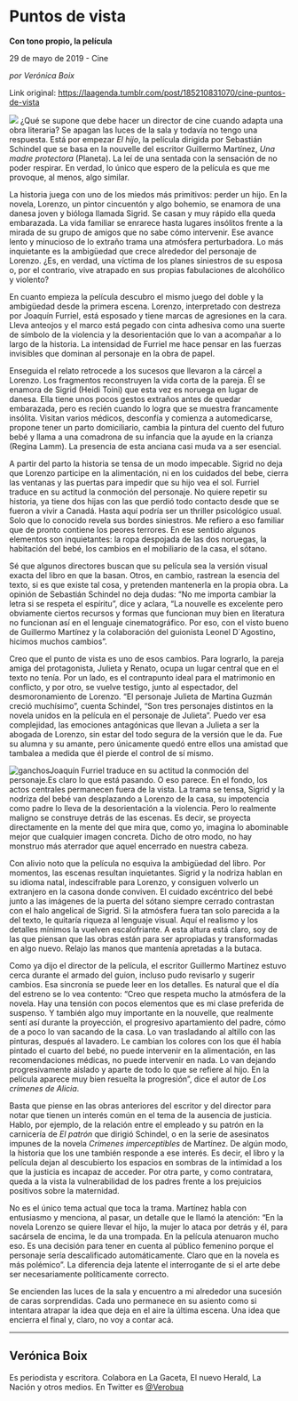 # Puntos de vista

**Con tono propio, la película**

29 de mayo de 2019 - Cine

_por Verónica Boix_

Link original: https://laagenda.tumblr.com/post/185210831070/cine-puntos-de-vista

![](https://64.media.tumblr.com/dfc64aaf16b731615dd5672549410fc6/90091eea424fd741-73/s500x750/fcfc356523e49ecb83c3503efd0eae9f96798c67.jpg)
¿Qué se supone que debe hacer un director de cine cuando adapta una obra literaria? Se apagan las luces de la sala y todavía no tengo una respuesta. Está por empezar *El hijo*, la película dirigida por Sebastián Schindel que se basa en la nouvelle del escritor Guillermo Martínez, *Una madre protectora* (Planeta). La leí de una sentada con la sensación de no poder respirar. En verdad, lo único que espero de la película es que me provoque, al menos, algo similar.

La historia juega con uno de los miedos más primitivos: perder un hijo. En la novela, Lorenzo, un pintor cincuentón y algo bohemio, se enamora de una danesa joven y bióloga llamada Sigrid. Se casan y muy rápido ella queda embarazada. La vida familiar se enrarece hasta lugares insólitos frente a la mirada de su grupo de amigos que no sabe cómo intervenir. Ese avance lento y minucioso de lo extraño trama una atmósfera perturbadora. Lo más inquietante es la ambigüedad que crece alrededor del personaje de Lorenzo. ¿Es, en verdad, una víctima de los planes siniestros de su esposa o, por el contrario, vive atrapado en sus propias fabulaciones de alcohólico y violento?

En cuanto empieza la película descubro el mismo juego del doble y la ambigüedad desde la primera escena. Lorenzo, interpretado con destreza por Joaquín Furriel, está esposado y tiene marcas de agresiones en la cara. Lleva anteojos y el marco está pegado con cinta adhesiva como una suerte de símbolo de la violencia y la desorientación que lo van a acompañar a lo largo de la historia. La intensidad de Furriel me hace pensar en las fuerzas invisibles que dominan al personaje en la obra de papel. 

Enseguida el relato retrocede a los sucesos que llevaron a la cárcel a Lorenzo. Los fragmentos reconstruyen la vida corta de la pareja. Él se enamora de Sigrid (Heidi Toini) que esta vez es noruega en lugar de danesa. Ella tiene unos pocos gestos extraños antes de quedar embarazada, pero es recién cuando lo logra que se muestra francamente insólita. Visitan varios médicos, desconfía y comienza a automedicarse, propone tener un parto domiciliario, cambia la pintura del cuento del futuro bebé y llama a una comadrona de su infancia que la ayude en la crianza (Regina Lamm). La presencia de esta anciana casi muda va a ser esencial. 

A partir del parto la historia se tensa de un modo impecable. Sigrid no deja que Lorenzo participe en la alimentación, ni en los cuidados del bebe, cierra las ventanas y las puertas para impedir que su hijo vea el sol. Furriel traduce en su actitud la conmoción del personaje. No quiere repetir su historia, ya tiene dos hijas con las que perdió todo contacto desde que se fueron a vivir a Canadá. Hasta aquí podría ser un thriller psicológico usual. Solo que lo conocido revela sus bordes siniestros. Me refiero a eso familiar que de pronto contiene los peores terrores. En ese sentido algunos elementos son inquietantes: la ropa despojada de las dos noruegas, la habitación del bebé, los cambios en el mobiliario de la casa, el sótano.

Sé que algunos directores buscan que su película sea la versión visual exacta del libro en que la basan. Otros, en cambio, rastrean la esencia del texto, si es que existe tal cosa, y pretenden mantenerla en la propia obra. La opinión de Sebastián Schindel no deja dudas: “No me importa cambiar la letra si se respeta el espíritu”, dice y aclara, “La nouvelle es excelente pero obviamente ciertos recursos y formas que funcionan muy bien en literatura no funcionan así en el lenguaje cinematográfico. Por eso, con el visto bueno de Guillermo Martínez y la colaboración del guionista Leonel D´Agostino, hicimos muchos cambios”.

Creo que el punto de vista es uno de esos cambios. Para lograrlo, la pareja amiga del protagonista, Julieta y Renato, ocupa un lugar central que en el texto no tenía. Por un lado, es el contrapunto ideal para el matrimonio en conflicto, y por otro, se vuelve testigo, junto al espectador, del desmoronamiento de Lorenzo. “El personaje Julieta de Martina Guzmán creció muchísimo”, cuenta Schindel, “Son tres personajes distintos en la novela unidos en la película en el personaje de Julieta”. Puedo ver esa complejidad, las emociones antagónicas que llevan a Julieta a ser la abogada de Lorenzo, sin estar del todo segura de la versión que le da. Fue su alumna y su amante, pero únicamente quedó entre ellos una amistad que tambalea a medida que él pierde el control de sí mismo.

![ganchos](https://64.media.tumblr.com/a202d90701659821c6a11b0f636c3f7a/90091eea424fd741-2f/s500x750/565d21a3cac484bbaf851bea8e18866f82bccaf0.jpg)Joaquín Furriel traduce en su actitud la conmoción del personaje.Es claro lo que está pasando. O eso parece. En el fondo, los actos centrales permanecen fuera de la vista. La trama se tensa, Sigrid y la nodriza del bebé van desplazando a Lorenzo de la casa, su impotencia como padre lo lleva de la desorientación a la violencia. Pero lo realmente maligno se construye detrás de las escenas. Es decir, se proyecta directamente en la mente del que mira que, como yo, imagina lo abominable mejor que cualquier imagen concreta. Dicho de otro modo, no hay monstruo más aterrador que aquel encerrado en nuestra cabeza.

Con alivio noto que la película no esquiva la ambigüedad del libro. Por momentos, las escenas resultan inquietantes. Sigrid y la nodriza hablan en su idioma natal, indescifrable para Lorenzo, y consiguen volverlo un extranjero en la casona donde conviven. El cuidado excéntrico del bebé junto a las imágenes de la puerta del sótano siempre cerrado contrastan con el halo angelical de Sigrid. Si la atmósfera fuera tan solo parecida a la del texto, le quitaría riqueza al lenguaje visual. Aquí el realismo y los detalles mínimos la vuelven escalofriante. A esta altura está claro, soy de las que piensan que las obras están para ser apropiadas y transformadas en algo nuevo. Relajo las manos que mantenía apretadas a la butaca. 

Como ya dijo el director de la película, el escritor Guillermo Martínez estuvo cerca durante el armado del guion, incluso pudo revisarlo y sugerir cambios. Esa sincronía se puede leer en los detalles. Es natural que el día del estreno se lo vea contento: “Creo que respeta mucho la atmósfera de la novela. Hay una tensión con pocos elementos que es mi clase preferida de suspenso. Y también algo muy importante en la nouvelle, que realmente sentí así durante la proyección, el progresivo apartamiento del padre, cómo de a poco lo van sacando de la casa. Lo van trasladando al altillo con las pinturas, después al lavadero. Le cambian los colores con los que él había pintado el cuarto del bebé, no puede intervenir en la alimentación, en las recomendaciones médicas, no puede intervenir en nada. Lo van dejando progresivamente aislado y aparte de todo lo que se refiere al hijo. En la película aparece muy bien resuelta la progresión”, dice el autor de *Los crímenes de Alicia*.

Basta que piense en las obras anteriores del escritor y del director para notar que tienen un interés común en el tema de la ausencia de justicia. Hablo, por ejemplo, de la relación entre el empleado y su patrón en la carnicería de *El patrón* que dirigió Schindel, o en la serie de asesinatos impunes de la novela *Crímenes imperceptibles* de Martínez. De algún modo, la historia que los une también responde a ese interés. Es decir, el libro y la película dejan al descubierto los espacios en sombras de la intimidad a los que la justicia es incapaz de acceder. Por otra parte, y como contratara, queda a la vista la vulnerabilidad de los padres frente a los prejuicios positivos sobre la maternidad. 

No es el único tema actual que toca la trama. Martínez habla con entusiasmo y menciona, al pasar, un detalle que le llamó la atención: “En la novela Lorenzo se quiere llevar el hijo, la mujer lo ataca por detrás y él, para sacársela de encima, le da una trompada. En la película atenuaron mucho eso. Es una decisión para tener en cuenta al público femenino porque el personaje sería descalificado automáticamente. Claro que en la novela es más polémico”. La diferencia deja latente el interrogante de si el arte debe ser necesariamente políticamente correcto. 

Se encienden las luces de la sala y encuentro a mi alrededor una sucesión de caras sorprendidas. Cada uno permanece en su asiento como si intentara atrapar la idea que deja en el aire la última escena. Una idea que encierra el final y, claro, no voy a contar acá.

  




---

 Verónica Boix
--------------

 Es periodista y escritora. Colabora en La Gaceta, El nuevo Herald, La Nación y otros medios. En Twitter es [@Verobua](https://twitter.com/verobua) 

